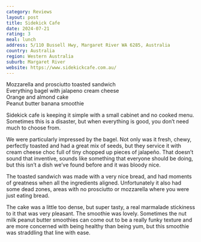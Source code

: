 ```yaml
---
category: Reviews
layout: post
title: Sidekick Cafe
date: 2024-07-21
rating: 3
meal: lunch
address: 5/110 Bussell Hwy, Margaret River WA 6285, Australia
country: Australia
region: Western Australia
suburb: Margaret River
website: https://www.sidekickcafe.com.au/
---
```

Mozzarella and prosciutto toasted sandwich  
Everything bagel with jalapeno cream cheese  
Orange and almond cake  
Peanut butter banana smoothie  

Sidekick cafe is keeping it simple with a small cabinet and no cooked menu. Sometimes this is a disaster, but when everything is good, you don’t need much to choose from. 

We were particularly impressed by the bagel. Not only was it fresh, chewy, perfectly toasted and had a great mix of seeds, but they service it with cream cheese choc full of tiny chopped up pieces of jalapeño. That doesn’t sound that inventive, sounds like something that everyone should be doing, but this isn’t a dish we’ve found before and it was bloody nice. 

The toasted sandwich was made with a very nice bread, and had moments of greatness when all the ingredients aligned. Unfortunately it also had some dead zones, areas with no prosciutto or mozzarella where you were just eating bread. 

The cake was a little too dense, but super tasty, a real marmalade stickiness to it that was very pleasant. The smoothie was lovely. Sometimes the nut milk peanut butter smoothies can come out to be a really funky texture and are more concerned with being healthy than being yum, but this smoothie was straddling that line with ease.  
